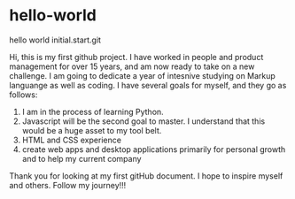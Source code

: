 # hello-world
hello world  initial.start.git

Hi, this is my first github project. I have worked in people and product management for over 15 years, and am now ready to take on a new challenge. I am going to dedicate a year of intesnive studying on Markup languange as well as coding. I have several goals for myself, and they go as follows:

1) I am in the process of learning Python.
2) Javascript will be the second goal to master. I understand that this would be a huge asset to my tool belt.
3) HTML and CSS experience
4) create web apps and desktop applications primarily for personal growth and to help my current company 

Thank you for looking at my first gitHub document. I hope to inspire myself and others. Follow my journey!!!
